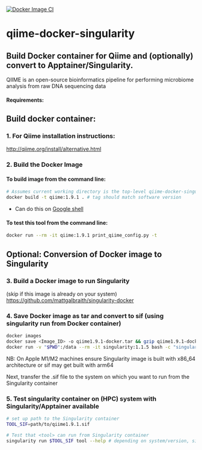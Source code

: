 [![Docker Image CI](https://github.com/mattgalbraith/qiime-docker-singularity/actions/workflows/docker-image.yml/badge.svg)](https://github.com/mattgalbraith/qiime-docker-singularity/actions/workflows/docker-image.yml)

# qiime-docker-singularity

## Build Docker container for Qiime and (optionally) convert to Apptainer/Singularity.  

QIIME is an open-source bioinformatics pipeline for performing microbiome analysis from raw DNA sequencing data  
  
#### Requirements:

  
## Build docker container:  

### 1. For Qiime installation instructions:  
http://qiime.org/install/alternative.html  


### 2. Build the Docker Image

#### To build image from the command line:  
``` bash
# Assumes current working directory is the top-level qiime-docker-singularity directory
docker build -t qiime:1.9.1 . # tag should match software version
```
* Can do this on [Google shell](https://shell.cloud.google.com)

#### To test this tool from the command line:
``` bash
docker run --rm -it qiime:1.9.1 print_qiime_config.py -t 
```

## Optional: Conversion of Docker image to Singularity  

### 3. Build a Docker image to run Singularity  
(skip if this image is already on your system)  
https://github.com/mattgalbraith/singularity-docker

### 4. Save Docker image as tar and convert to sif (using singularity run from Docker container)  
``` bash
docker images
docker save <Image_ID> -o qiime1.9.1-docker.tar && gzip qiime1.9.1-docker.tar # = IMAGE_ID of <tool> image
docker run -v "$PWD":/data --rm -it singularity:1.1.5 bash -c "singularity build /data/qiime1.9.1.sif docker-archive:///data/qiime1.9.1-docker.tar.gz"
```
NB: On Apple M1/M2 machines ensure Singularity image is built with x86_64 architecture or sif may get built with arm64  

Next, transfer the <tool>.sif file to the system on which you want to run <tool> from the Singularity container  

### 5. Test singularity container on (HPC) system with Singularity/Apptainer available  
``` bash
# set up path to the Singularity container
TOOL_SIF=path/to/qiime1.9.1.sif

# Test that <tool> can run from Singularity container
singularity run $TOOL_SIF tool --help # depending on system/version, singularity may be called apptainer
```
